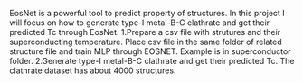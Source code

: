 EosNet is a powerful tool to predict property of structures. In this project I will focus on how to generate type-I metal-B-C clathrate and get their predicted Tc through EosNet.
1.Prepare a csv file with strutures and their superconducting temperature. Place csv file in the same folder of related structure file and train MLP through EOSNET. Example is in superconductor folder. 
2.Generate type-I metal-B-C clathrate and get their predicted Tc. The clathrate dataset has about 4000 structures.

